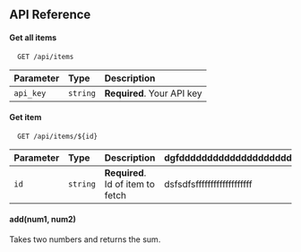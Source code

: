 
## API Reference

#### Get all items

```http
  GET /api/items
```

| Parameter | Type     | Description                |
| :-------- | :------- | :------------------------- |
| `api_key` | `string` | **Required**. Your API key |

#### Get item

```http
  GET /api/items/${id}
```

| Parameter | Type     | Description                       | dgfdddddddddddddddddddddddgggggggggggggggggggggggggggggggggggggggggggggggggsaaaaaaaaaaaaaaaaaaaaaaaaaaaaaeeeeeeeeeeeeeeeeeeeeeeeeeeeeeeeeeeeeedddddddddddddddddddddddddddddddddddddddddddddddddddddddddddddddddddddddddddddddddddddddddddddddddddddddddddddddddd |
| :-------- | :------- | :-------------------------------- | :--------------------------------------------------------------------------------------------------------------------------------------------------------------------------------------------------------------------------------------------------------------- |
| `id`      | `string` | **Required**. Id of item to fetch |     dsfsdfsfffffffffffffffffff                                                                                                                                                                                                                                   |

#### add(num1, num2)

Takes two numbers and returns the sum.

